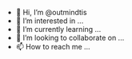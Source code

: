 - 👋 Hi, I’m @outmindtis
- 👀 I’m interested in ...
- 🌱 I’m currently learning ...
- 💞️ I’m looking to collaborate on ...
- 📫 How to reach me ...

<!---
outmindtis/outmindtis is a ✨ special ✨ repository because its `README.md` (this file) appears on your GitHub profile.
You can click the Preview link to take a look at your changes.
--->
